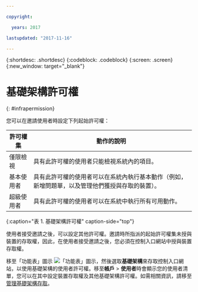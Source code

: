 ```yaml
---

copyright:

  years: 2017

lastupdated: "2017-11-16"

---
```


{:shortdesc: .shortdesc}
{:codeblock: .codeblock}
{:screen: .screen}
{:new_window: target="_blank"}

# 基礎架構許可權
{: #infrapermission}

您可以在邀請使用者時設定下列起始許可權：

| 許可權集 | 動作的說明|
|---------------------------|------------------------|
|僅限檢視| 具有此許可權的使用者只能檢視系統內的項目。|
|基本使用者| 具有此許可權的使用者可以在系統內執行基本動作（例如，新增問題單，以及管理他們獲授與存取的裝置）。|
|超級使用者| 具有此許可權的使用者可以在系統中執行所有可用動作。|
{:caption="表 1. 基礎架構許可權" caption-side="top"}

使用者接受邀請之後，可以設定其他許可權。邀請時所指派的起始許可權集未授與裝置的存取權，因此，在使用者接受邀請之後，您必須在控制入口網站中授與裝置存取權。 

移至「功能表」圖示 ![「功能表」圖示](../icons/icon_hamburger.svg)，然後選取**基礎架構**來存取控制入口網站，以使用基礎架構的使用者許可權。移至**帳戶** &gt; **使用者**時會顯示您的使用者清單，您可以在其中設定裝置存取權及其他基礎架構許可權。如需相關資訊，請移至[管理基礎架構存取](/docs/iam/mnginfra.html#managing-infrastructure-access)。




